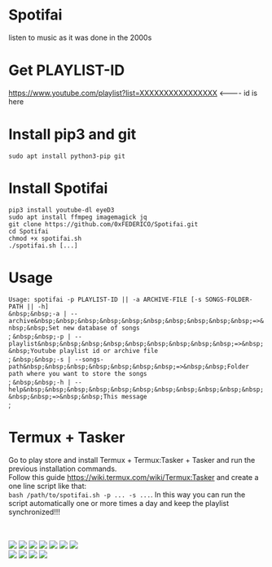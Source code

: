 # Spotifai
 listen to music as it was done in the 2000s
 
# Get PLAYLIST-ID
 https://www.youtube.com/playlist?list=XXXXXXXXXXXXXXXX  <---- id is here

# Install pip3 and git
 ``sudo apt install python3-pip git``

# Install Spotifai
```
pip3 install youtube-dl eyeD3
sudo apt install ffmpeg imagemagick jq
git clone https://github.com/0xFEDERICO/Spotifai.git
cd Spotifai
chmod +x spotifai.sh
./spotifai.sh [...]
```

# Usage
``Usage: spotifai -p PLAYLIST-ID || -a ARCHIVE-FILE [-s SONGS-FOLDER-PATH || -h]``</br>
``&nbsp;&nbsp;-a | --archive&nbsp;&nbsp;&nbsp;&nbsp;&nbsp;&nbsp;&nbsp;&nbsp;&nbsp;&nbsp;=>&nbsp;&nbsp;Set new database of songs``</br>;
``&nbsp;&nbsp;-p | --playlist&nbsp;&nbsp;&nbsp;&nbsp;&nbsp;&nbsp;&nbsp;&nbsp;&nbsp;=>&nbsp;&nbsp;Youtube playlist id or archive file``</br>;
``&nbsp;&nbsp;-s | --songs-path&nbsp;&nbsp;&nbsp;&nbsp;&nbsp;&nbsp;&nbsp;=>&nbsp;&nbsp;Folder path where you want to store the songs``</br>;
``&nbsp;&nbsp;-h | --help&nbsp;&nbsp;&nbsp;&nbsp;&nbsp;&nbsp;&nbsp;&nbsp;&nbsp;&nbsp;&nbsp;&nbsp;&nbsp;=>&nbsp;&nbsp;This message``</br>;
    
# Termux + Tasker
 Go to play store and install Termux + Termux:Tasker + Tasker and run the previous installation commands.<br/>
 Follow this guide https://wiki.termux.com/wiki/Termux:Tasker and create a one line script like that:<br/>
 ``bash /path/to/spotifai.sh -p ... -s ...``.
 In this way you can run the script automatically one or more times a day and keep the playlist synchronized!!!

 </br></br>
![](https://img.shields.io/github/issues/0xfederico/Spotifai)
![](https://img.shields.io/github/forks/0xfederico/Spotifai)
![](https://img.shields.io/github/stars/0xfederico/Spotifai)
![](https://img.shields.io/github/license/0xfederico/Spotifai)
![](https://img.shields.io/github/languages/count/0xfederico/Spotifai)
![](https://img.shields.io/github/languages/top/0xfederico/Spotifai)
![](https://img.shields.io/github/repo-size/0xfederico/Spotifai)
</br>
![](https://img.shields.io/github/downloads/0xfederico/Spotifai/latest/total)
![](https://img.shields.io/github/v/release/0xfederico/Spotifai)
![](https://img.shields.io/github/last-commit/0xfederico/Spotifai)
![](https://img.shields.io/github/commit-activity/y/0xfederico/Spotifai)